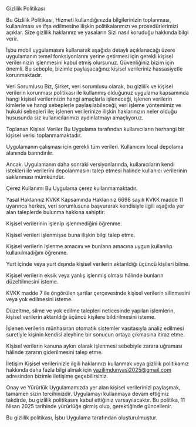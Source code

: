 Gizlilik Politikası

Bu Gizlilik Politikası, Hizmeti kullandığınızda bilgilerinizin toplanması, kullanılması ve ifşa edilmesine ilişkin politikalarımızı ve prosedürlerimizi açıklar. Size gizlilik haklarınız ve yasaların Sizi nasıl koruduğu hakkında bilgi verir.

İşbu mobil uygulamasını kullanarak aşağıda detaylı açıklanacağı üzere uygulamanın temel fonksiyonlarını yerine getirmesi için gerekli kişisel verilerinizin işlenmesini kabul etmiş olursunuz. Güvenliğiniz bizim için önemli. Bu sebeple, bizimle paylaşacağınız kişisel verileriniz hassasiyetle korunmaktadır.

Veri Sorumlusu Biz, Şirket, veri sorumlusu olarak, bu gizlilik ve kişisel verilerin korunması politikası ile kullanmış olduğunuz uygulama kapsamında hangi kişisel verilerinizin hangi amaçlarla işleneceği, işlenen verilerin kimlerle ve hangi sebeplerle paylaşılabileceği, veri işleme yöntemimiz ve hukuki sebepleri ile; işlenen verilerinize ilişkin haklarınızın neler olduğu hususunda siz kullanıcılarımızı aydınlatmayı amaçlıyoruz.

Toplanan Kişisel Veriler Bu Uygulama tarafından kullanıcıların herhangi bir kişisel verisi toplanmamaktadır.

Uygulamanın çalışması için gerekli tüm verileri. Kullanıcını local depolama alanında barındırılır. 

Ancak. Uygulamanın daha sonraki versiyonlarında, kullanıcıların kendi istekleri ile verilerini depolanmasını talep etmesi halinde kullanıcı verilerinin saklanması mümkündür.

Çerez Kullanımı Bu Uygulama çerez kullanmamaktadır.

Yasal Haklarınız KVKK Kapsamında Haklarınız 6698 sayılı KVKK madde 11 uyarınca herkes, veri sorumlusuna başvurarak kendisiyle ilgili aşağıda yer alan taleplerde bulunma hakkına sahiptir:

Kişisel verilerinin işlenip işlenmediğini öğrenme.

Kişisel verileri işlenmişse buna ilişkin bilgi talep etme.

Kişisel verilerin işlenme amacını ve bunların amacına uygun kullanılıp kullanılmadığını öğrenme.

Yurt içinde veya yurt dışında kişisel verilerin aktarıldığı üçüncü kişileri bilme.

Kişisel verilerin eksik veya yanlış işlenmiş olması hâlinde bunların düzeltilmesini isteme.

KVKK madde 7 ile öngörülen şartlar çerçevesinde kişisel verilerin silinmesini veya yok edilmesini isteme.

Düzeltme, silme ve yok edilme talepleri neticesinde yapılan işlemlerin, kişisel verilerin aktarıldığı üçüncü kişilere bildirilmesini isteme.

İşlenen verilerin münhasıran otomatik sistemler vasıtasıyla analiz edilmesi suretiyle kişinin kendisi aleyhine bir sonucun ortaya çıkmasına itiraz etme.

Kişisel verilerin kanuna aykırı olarak işlenmesi sebebiyle zarara uğraması hâlinde zararın giderilmesini talep etme.

İletişim Kişisel verilerinizle ilgili haklarınızı kullanmak veya gizlilik politikamız hakkında daha fazla bilgi almak için yazilimdunyasi2025@gmail.com adresinden bizimle iletişime geçebilirsiniz.

Onay ve Yürürlük Uygulamamızda yer alan kişisel verilerinizi paylaşmak, tamamen sizin tercihinizdir. Uygulamayı kullanmaya devam ettiğiniz takdirde, bu gizlilik politikasını kabul ettiğiniz varsayılacaktır. Bu politika, 11 Nisan 2025 tarihinde yürürlüğe girmiş olup, gerektiğinde güncellenir.

Bu gizlilik politikası, İşbu Uygulama tarafından oluşturulmuştur.
